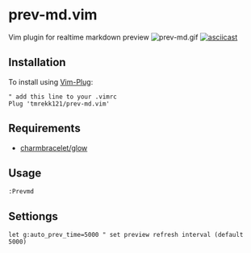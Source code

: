 # prev-md.vim

Vim plugin for realtime markdown preview
![prev-md.gif](https://github.com/tmrekk121/prev-md.vim/tree/main/doc/screenshot.gif)
[![asciicast](https://asciinema.org/a/ImVkHhVEsF4iEvBjy1XIRgPNi.svg?autoplay=1&speed=3)](https://asciinema.org/a/ImVkHhVEsF4iEvBjy1XIRgPNi?autoplay=1&speed=3)

## Installation

To install using [Vim-Plug](https://github.com/junegunn/vim-plug):

```
" add this line to your .vimrc
Plug 'tmrekk121/prev-md.vim'
```

## Requirements

- [charmbracelet/glow](https://github.com/charmbracelet/glow)

## Usage

```
:Prevmd
```

## Settiongs

```
let g:auto_prev_time=5000 " set preview refresh interval (default 5000)
```
